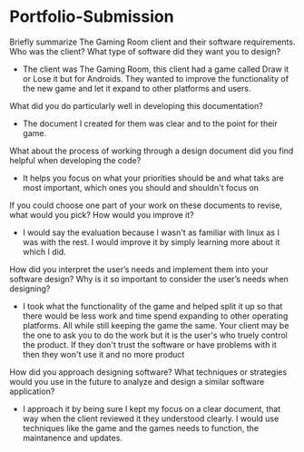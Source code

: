 # Portfolio-Submission
Briefly summarize The Gaming Room client and their software requirements. Who was the client? What type of software did they want you to design?
- The client was The Gaming Room, this client had a game called Draw it or Lose it but for Androids. They wanted to improve the functionality of the new game and let it expand to other platforms and users. 

What did you do particularly well in developing this documentation?
- The document I created for them was clear and to the point for their game.

What about the process of working through a design document did you find helpful when developing the code?
- It helps you focus on what your priorities should be and what taks are most important, which ones you should and shouldn't focus on

If you could choose one part of your work on these documents to revise, what would you pick? How would you improve it?
- I would say the evaluation because I wasn't as familiar with linux as I was with the rest. I would improve it by simply learning more about it which I did. 

How did you interpret the user’s needs and implement them into your software design? Why is it so important to consider the user’s needs when designing?
- I took what the functionality of the game and helped split it up so that there would be less work and time spend expanding to other operating platforms. All while still keeping the game the same. Your client may be the one to ask you to do the work but it is the user's who truely control the product. If they don't trust the software or have problems with it then they won't use it and no more product

How did you approach designing software? What techniques or strategies would you use in the future to analyze and design a similar software application?
- I approach it by being sure I kept my focus on a clear document, that way when the client reviewed it they understood clearly. I would use techniques like the game and the games needs to function, the maintanence and updates.
